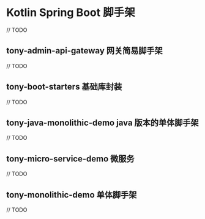 # Kotlin Spring Boot 脚手架
// TODO
## tony-admin-api-gateway 网关简易脚手架
// TODO
## tony-boot-starters 基础库封装
// TODO
## tony-java-monolithic-demo java 版本的单体脚手架
// TODO
## tony-micro-service-demo 微服务
// TODO
## tony-monolithic-demo 单体脚手架
// TODO
